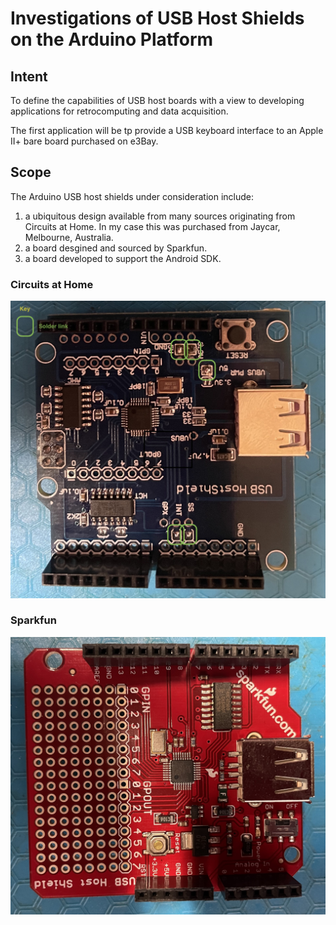 # Investigations of USB Host Shields on the Arduino Platform

## Intent 

To define the capabilities of USB host boards with a view to 
developing applications for retrocomputing and data acquisition.

The first application will be tp provide a USB keyboard interface
to an Apple II+ bare board purchased on e3Bay.

## Scope

The Arduino USB host shields under consideration include: 
1. a ubiquitous design available from many sources originating from Circuits at Home. In my case this was purchased from Jaycar, Melbourne, Australia.
1. a board desgined and sourced by Sparkfun.
1. a board developed to support the Android SDK.

### Circuits at Home

![Circuits at Home USB host shield](circuitsathome.jpg)

### Sparkfun

![Sparkfun USB host shield](sparkfun.jpg)